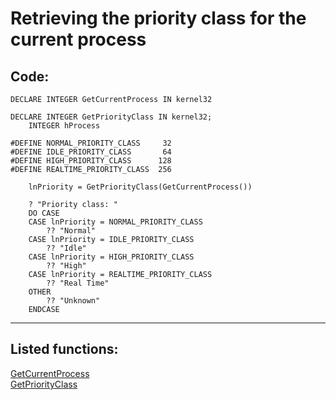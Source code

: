 <link rel="stylesheet" type="text/css" href="../css/win32api.css">  
<link rel="stylesheet" href="https://cdnjs.cloudflare.com/ajax/libs/font-awesome/4.7.0/css/font-awesome.min.css">

# Retrieving the priority class for the current process

## Code:
```foxpro  
DECLARE INTEGER GetCurrentProcess IN kernel32

DECLARE INTEGER GetPriorityClass IN kernel32;
	INTEGER hProcess

#DEFINE NORMAL_PRIORITY_CLASS     32
#DEFINE IDLE_PRIORITY_CLASS       64
#DEFINE HIGH_PRIORITY_CLASS      128
#DEFINE REALTIME_PRIORITY_CLASS  256

	lnPriority = GetPriorityClass(GetCurrentProcess())

	? "Priority class: "
	DO CASE
	CASE lnPriority = NORMAL_PRIORITY_CLASS
		?? "Normal"
	CASE lnPriority = IDLE_PRIORITY_CLASS
		?? "Idle"
	CASE lnPriority = HIGH_PRIORITY_CLASS
		?? "High"
	CASE lnPriority = REALTIME_PRIORITY_CLASS
		?? "Real Time"
	OTHER
		?? "Unknown"
	ENDCASE  
```  
***  


## Listed functions:
[GetCurrentProcess](../libraries/kernel32/GetCurrentProcess.md)  
[GetPriorityClass](../libraries/kernel32/GetPriorityClass.md)  
